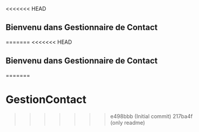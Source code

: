 <<<<<<< HEAD
## Bienvenu dans Gestionnaire de Contact
 
=======
<<<<<<< HEAD
## Bienvenu dans Gestionnaire de Contact
=======
# GestionContact
>>>>>>> e498bbb (Initial commit)
>>>>>>> 217ba4f (only readme)

